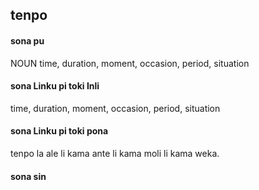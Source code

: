## tenpo

#### sona pu

NOUN time, duration, moment, occasion, period, situation

#### sona Linku pi toki Inli

time, duration, moment, occasion, period, situation

#### sona Linku pi toki pona

tenpo la ale li kama ante li kama moli li kama weka.

#### sona sin

